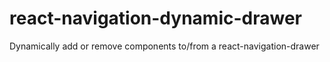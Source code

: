 # react-navigation-dynamic-drawer
Dynamically add or remove components to/from a react-navigation-drawer
